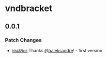 # vndbracket

## 0.0.1

### Patch Changes

- [`bb469ed`](https://github.com/haleksandre/test-tauri/commit/bb469ed829e73cb1f701b6383c277c26d6ddfee0) Thanks [@haleksandre](https://github.com/haleksandre)! - first version
